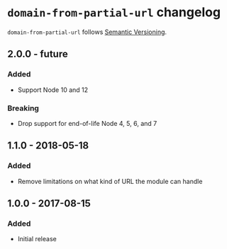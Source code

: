 # `domain-from-partial-url` changelog

`domain-from-partial-url` follows [Semantic Versioning][1].

## 2.0.0 - future

### Added

* Support Node 10 and 12

### Breaking

* Drop support for end-of-life Node 4, 5, 6, and 7

## 1.1.0 - 2018-05-18

### Added

* Remove limitations on what kind of URL the module can handle

## 1.0.0 - 2017-08-15

### Added

* Initial release

 [1]: http://semver.org/
